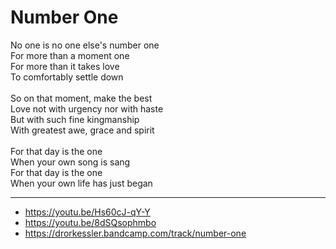# Number One

No one is no one else's number one\
For more than a moment one\
For more than it takes love\
To comfortably settle down\
\
So on that moment, make the best\
Love not with urgency nor with haste\
But with such fine kingmanship\
With greatest awe, grace and spirit\
\
For that day is the one\
When your own song is sang\
For that day is the one\
When your own life has just began

---
- https://youtu.be/Hs60cJ-qY-Y
- https://youtu.be/8dSQsophmbo
- https://drorkessler.bandcamp.com/track/number-one
